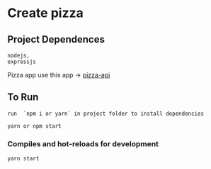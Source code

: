 # Create pizza

## Project Dependences

```
nodejs,
expressjs
```

Pizza app use this app -> [pizza-api](https://github.com.br/hernanimattos/pizza-app)

## To Run

```
run  `npm i or yarn` in project folder to install dependencies

yarn or npm start

```

### Compiles and hot-reloads for development

```
yarn start
```
